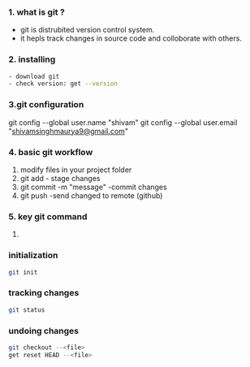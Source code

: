 ### 1. what is git ?

- git is distrubited version control system.
- it hepls track changes in source code and colloborate with others.

### 2. installing
```bash
- download git
- check version: get --version
```

### 3.git configuration

git config --global user.name "shivam"
git config --global user.email "shivamsinghmaurya9@gmail.com"

### 4. basic git workflow

1. modify files in your project folder
2. git add <filename> - stage changes
3. git commit -m "message" -commit changes
4. git push -send changed to remote (github)


### 5. key git command
1. 

### initialization

```bash
git init
```


### tracking changes 
```bash 
git status
```
### undoing changes 
```bash
git checkout --<file>
get reset HEAD --<file>
```